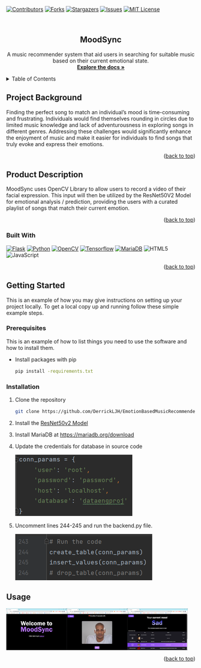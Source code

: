 <a name="readme-top"></a>

<!-- PROJECT SHIELDS -->
[![Contributors][contributors-shield]][contributors-url]
[![Forks][forks-shield]][forks-url]
[![Stargazers][stars-shield]][stars-url]
[![Issues][issues-shield]][issues-url]
[![MIT License][license-shield]][license-url]

<!-- PROJECT LOGO -->
<br />
<div align="center">

<h2 align="center">MoodSync</h2>

  <p align="center">
    A music recommender system that aid users in searching for suitable music based on their current emotional state. 
    <br />
    <a href="https://github.com/DerrickLJH/EmotionBasedMusicRecommender"><strong>Explore the docs »</strong></a>
  </p>
</div>



<!-- TABLE OF CONTENTS -->
<details>
  <summary>Table of Contents</summary>
  <ol>
    <li>
      <a href="#project-background">Project Background</a>
    </li>
    <li>
      <a href="#project-description">Product Description</a>
      <ul>
        <li><a href="#built-with">Built With</a></li>
      </ul>
    </li>
    <li>
      <a href="#getting-started">Getting Started</a>
      <ul>
        <li><a href="#prerequisites">Prerequisites</a></li>
        <li><a href="#installation">Installation</a></li>
      </ul>
    </li>
    <li><a href="#usage">Usage</a></li>
  </ol>
</details>



<!-- Project Background -->
## Project Background

Finding the perfect song to match an individual’s mood is time-consuming and frustrating. Individuals would find themselves rounding in circles due to limited music knowledge and lack of adventurousness in exploring songs in different genres. Addressing these challenges would significantly enhance the enjoyment of music and make it easier for individuals to find songs that truly evoke and express their emotions.
<p align="right">(<a href="#readme-top">back to top</a>)</p>

<!-- Product Description -->
## Product Description
MoodSync uses OpenCV Library to allow users to record a video of their facial expression. This input will then be utilized by the ResNet50V2 Model for emotional analysis / prediction, providing the users with a curated playlist of songs that match their current emotion.
<p align="right">(<a href="#readme-top">back to top</a>)</p>


### Built With

[![Flask][Flask]][Flask-url] [![Python][Python]][Python-url] [![OpenCV][OpenCV]][OpenCV-url] [![Tensorflow][Tensorflow]][Tensorflow-url] [![MariaDB][MariaDB]][MariaDB-url] ![HTML5] ![JavaScript]


<p align="right">(<a href="#readme-top">back to top</a>)</p>



<!-- GETTING STARTED -->
## Getting Started

This is an example of how you may give instructions on setting up your project locally.
To get a local copy up and running follow these simple example steps.

### Prerequisites

This is an example of how to list things you need to use the software and how to install them.
* Install packages with pip
  ```sh
  pip install -requirements.txt
  ```

### Installation

1. Clone the repository
   ```sh
   git clone https://github.com/DerrickLJH/EmotionBasedMusicRecommender.git
   ```
2. Install the [ResNet50v2 Model](https://drive.google.com/drive/folders/16DPcK4bTOtkt-1egVX6FDejWzvoRU_in?usp=sharing)

3. Install MariaDB at https://mariadb.org/download

4. Update the credentials for database in source code

   ![exe-screenshot1]

5. Uncomment lines 244-245 and run the backend.py file. 

   ![exe-screenshot2]


[//]: # (3. Enter your Spotify Web API in `.env`)

[//]: # (   ```js)

[//]: # (   CLIENT_ID = 'ENTER YOUR CLIENT_ID';)

[//]: # (   CLIENT_SECRET = 'ENTER YOUR CLIENT_SECRET';)

[//]: # ()
[//]: # (   ```)

<!-- USAGE EXAMPLES -->
## Usage

<div style="display:flex;">
  <img src="static/homepage.png" alt="Image 1" width="32%" />
  <img src="static/recordingpage.png" alt="Image 2" width="32%" />
  <img src="static/songsrecopage.png" alt="Image 3" width="32%" />
</div>

<p align="right">(<a href="#readme-top">back to top</a>)</p>





<!-- MARKDOWN LINKS & IMAGES -->
<!-- https://www.markdownguide.org/basic-syntax/#reference-style-links -->
[contributors-shield]: https://img.shields.io/github/contributors/DerrickLJH/EmotionBasedMusicRecommender.svg?style=for-the-badge
[contributors-url]: https://github.com/DerrickLJH/EmotionBasedMusicRecommender/graphs/contributors
[forks-shield]: https://img.shields.io/github/forks/DerrickLJH/EmotionBasedMusicRecommender.svg?style=for-the-badge
[forks-url]: https://github.com/DerrickLJH/EmotionBasedMusicRecommender/network/members
[stars-shield]: https://img.shields.io/github/stars/DerrickLJH/EmotionBasedMusicRecommender.svg?style=for-the-badge
[stars-url]: https://github.com/DerrickLJH/EmotionBasedMusicRecommender/stargazers
[issues-shield]: https://img.shields.io/github/issues/DerrickLJH/EmotionBasedMusicRecommender.svg?style=for-the-badge
[issues-url]: https://github.com/DerrickLJH/EmotionBasedMusicRecommender/issues
[license-shield]: https://img.shields.io/github/license/DerrickLJH/EmotionBasedMusicRecommender.svg?style=for-the-badge
[license-url]: https://github.com/DerrickLJH/EmotionBasedMusicRecommender/blob/master/LICENSE.txt
[Flask]: https://img.shields.io/badge/Flask-000000?style=for-the-badge&logo=flask&logoColor=white
[Flask-url]: https://flask.palletsprojects.com/
[Python]: https://img.shields.io/badge/Python-14354C?style=for-the-badge&logo=python&logoColor=white
[Python-url]: https://www.python.org/ 
[MariaDB]: https://img.shields.io/badge/MariaDB-003545?style=for-the-badge&logo=mariadb&logoColor=white
[MariaDB-url]: https://mariadb.org/
[OpenCV]: https://img.shields.io/badge/OpenCV-5C3EE8.svg?style=for-the-badge&logo=OpenCV&logoColor=white
[OpenCV-url]: https://mariadb.org/
[Tensorflow]:https://img.shields.io/badge/TensorFlow-FF6F00?style=for-the-badge&logo=tensorflow&logoColor=white
[Tensorflow-url]: https://tensorflow.org/
[HTML5]: https://img.shields.io/badge/HTML5-E34F26?style=for-the-badge&logo=html5&logoColor=white
[JavaScript]: https://img.shields.io/badge/JavaScript-F7DF1E.svg?style=for-the-badge&logo=JavaScript&logoColor=black

[product-screenshot1]: static/homepage.png
[product-screenshot2]: static/recordingpage.png
[product-screenshot3]: static/songsrecopage.png

[exe-screenshot1]: static/mariadb_params.png
[exe-screenshot2]: static/backend.png


